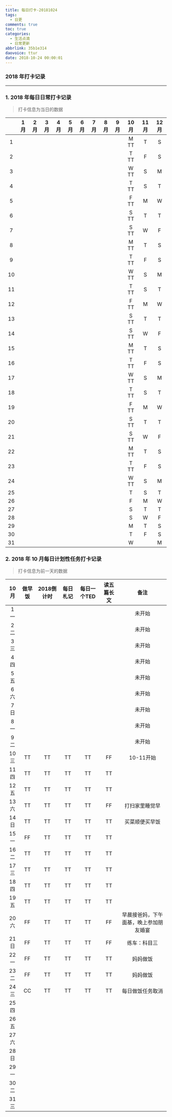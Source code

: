 ```yaml
---
title: 每日打卡-20181024
tags:
  - 日更
comments: true
toc: true
categories:
  - 生活点滴
  - 日常更新
abbrlink: 35b1e314
daovoice: ttur
date: 2018-10-24 00:00:01
---
```


### 2018 年打卡记录

---

### 1. 2018 年每日日常打卡记录
> 打卡信息为当日的数据

|    | 1月| 2月| 3月| 4月| 5月| 6月| 7月| 8月| 9月|10月|11月|12月|
|:--:|:--:|:--:|:--:|:--:|:--:|:--:|:--:|:--:|:--:|:--:|:--:|:--:|
|  1 |    |    |    |    |    |    |    |    |    |M TT|T   |S   |
|  2 |    |    |    |    |    |    |    |    |    |T TT|F   |S   |
|  3 |    |    |    |    |    |    |    |    |    |W TT|S   |M   |
|  4 |    |    |    |    |    |    |    |    |    |T TT|S   |T   |
|  5 |    |    |    |    |    |    |    |    |    |F TT|M   |W   |
|  6 |    |    |    |    |    |    |    |    |    |S TT|T   |T   |
|  7 |    |    |    |    |    |    |    |    |    |S TT|W   |F   |
|  8 |    |    |    |    |    |    |    |    |    |M TT|T   |S   |
|  9 |    |    |    |    |    |    |    |    |    |T TT|F   |S   |
| 10 |    |    |    |    |    |    |    |    |    |W TT|S   |M   |
| 11 |    |    |    |    |    |    |    |    |    |T TT|S   |T   |
| 12 |    |    |    |    |    |    |    |    |    |F TT|M   |W   |
| 13 |    |    |    |    |    |    |    |    |    |S TT|T   |T   |
| 14 |    |    |    |    |    |    |    |    |    |S TT|W   |F   |
| 15 |    |    |    |    |    |    |    |    |    |M TT|T   |S   |
| 16 |    |    |    |    |    |    |    |    |    |T TT|F   |S   |
| 17 |    |    |    |    |    |    |    |    |    |W TT|S   |M   |
| 18 |    |    |    |    |    |    |    |    |    |T TT|S   |T   |
| 19 |    |    |    |    |    |    |    |    |    |F TT|M   |W   |
| 20 |    |    |    |    |    |    |    |    |    |S TT|T   |T   |
| 21 |    |    |    |    |    |    |    |    |    |S TT|W   |F   |
| 22 |    |    |    |    |    |    |    |    |    |M TT|T   |S   |
| 23 |    |    |    |    |    |    |    |    |    |T TT|F   |S   |
| 24 |    |    |    |    |    |    |    |    |    |W TT|S   |M   |
| 25 |    |    |    |    |    |    |    |    |    |T   |S   |T   |
| 26 |    |    |    |    |    |    |    |    |    |F   |M   |W   |
| 27 |    |    |    |    |    |    |    |    |    |S   |T   |T   |
| 28 |    |    |    |    |    |    |    |    |    |S   |W   |F   |
| 29 |    |    |    |    |    |    |    |    |    |M   |T   |S   |
| 30 |    |    |    |    |    |    |    |    |    |T   |F   |S   |
| 31 |    |    |    |    |    |    |    |    |    |W   |    |M   |


### 2. 2018 年 10 月每日计划性任务打卡记录

> 打卡信息为前一天的数据

| 10 月 | 做早饭    | 2018倒计时| 每日札记  |每日一个TED|读五篇长文 |备注       |
|:-----:|:---------:|:---------:|:---------:|:---------:|:---------:|:---------:|
|  1 一 |           |           |           |           |           |  未开始   |
|  2 二 |           |           |           |           |           |  未开始   |
|  3 三 |           |           |           |           |           |  未开始   |
|  4 四 |           |           |           |           |           |  未开始   |
|  5 五 |           |           |           |           |           |  未开始   |
|  6 六 |           |           |           |           |           |  未开始   |
|  7 日 |           |           |           |           |           |  未开始   |
|  8 一 |           |           |           |           |           |  未开始   |
|  9 二 |           |           |           |           |           |  未开始   |
| 10 三 | TT        | TT        | TT        | TT        | FF        | 10-11开始 |
| 11 四 | TT        | TT        | TT        | TT        | TT        |           |
| 12 五 | TT        | TT        | TT        | TT        | TT        |           |
| 13 六 | TT        | TT        | TT        | TT        | FF        | 打扫家里睡觉早|
| 14 日 | TT        | TT        | TT        | TT        | TT        | 买菜顺便买早饭|
| 15 一 | FF        | TT        | TT        | TT        | TT        |           |
| 16 二 | TT        | TT        | TT        | TT        | TT        |           |
| 17 三 | TT        | TT        | TT        | TT        | TT        |           |
| 18 四 | TT        | TT        | TT        | TT        | TT        |           |
| 19 五 | TT        | TT        | TT        | TT        | TT        |           |
| 20 六 | FF        | TT        | TT        | TT        | FF        | 早晨接爸妈，下午面基，晚上参加朋友婚宴 |
| 21 日 | FF        | TT        | TT        | TT        | FF        | 练车：科目三|
| 22 一 | FF        | TT        | TT        | TT        | TT        | 妈妈做饭  |
| 23 二 | FF        | TT        | TT        | TT        | TT        | 妈妈做饭  |
| 24 三 | CC        | TT        | TT        | TT        | TT        | 每日做饭任务取消 |
| 25 四 |           |           |           |           |           |           |
| 26 五 |           |           |           |           |           |           |
| 27 六 |           |           |           |           |           |           |
| 28 日 |           |           |           |           |           |           |
| 29 一 |           |           |           |           |           |           |
| 30 二 |           |           |           |           |           |           |
| 31 三 |           |           |           |           |           |           |
